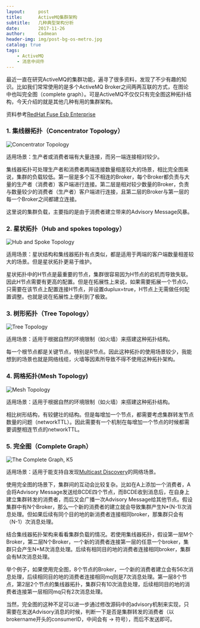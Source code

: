 ```yaml
---
layout:     post
title:      ActiveMQ集群架构
subtitle:   几种典型架构分析
date:       2017-11-26
author:     Cadmean
header-img: img/post-bg-os-metro.jpg
catalog: true
tags:
    - ActiveMQ
    - 消息中间件
---
```


最近一直在研究ActiveMQ的集群功能，遍寻了很多资料，发现了不少有趣的知识。比如我们常常使用的是多个ActiveMQ Broker之间两两互联的方式，在图论中也叫完全图（complete graph）。可是ActiveMQ不仅仅只有完全图这种拓扑结构，今天介绍的就是其他几种有用的集群架构。

资料参考[RedHat Fuse Esb Enterprise](https://access.redhat.com/documentation/en-US/Fuse_ESB_Enterprise/7.1/html/Using_Networks_of_Brokers/files/FMQNetworksTopologies.html)

### 1. 集线器拓扑（Concentrator Topology）

![Concentrator Topology](http://upload-images.jianshu.io/upload_images/3320837-87848985aa7d08a3.gif?imageMogr2/auto-orient/strip)

适用场景：生产者或消费者端有大量连接，而另一端连接相对较少。

集线器拓扑可处理生产者和消费者两端连接数量相差较大的场景，相比完全图来说，集群的负载较低。第一层是多个互不相连的Broker，每个Broker都负责与大量的生产者（消费者）客户端进行连接。第二层是相对较少数量的Broker，负责与数量较少的消费者（生产者）客户端进行连接，且第二层的Broker与第一层的每一个Broker之间都建立连接。

这里说的集群负载，主要指的是由于消费者建立带来的Advisory Message风暴。

### 2. 星状拓扑（Hub and spokes topology）

![Hub and Spoke Topology](http://upload-images.jianshu.io/upload_images/3320837-1912343e49320490.gif?imageMogr2/auto-orient/strip)

适用场景：星状结构和集线器拓扑有点类似，都是适用于两端的客户端数量相差较大的场景。但是星状拓扑更易于维护。

星状拓扑中的H节点是最重要的节点，集群很容易因为H节点的宕机而导致失联。因此H节点需要有更高的配置。但是在拓展性上来说，如果需要拓展一个节点G，只需要在该节点上配置连接H节点，并设置duplux=true，H节点上无需做任何配置调整。也就是说在拓展性上便利到了极致。

### 3. 树形拓扑（Tree Topology）

![Tree Topology](http://upload-images.jianshu.io/upload_images/3320837-27c12c762bc955d8.gif?imageMogr2/auto-orient/strip)

适用场景：适用于根据自然的环境限制（如火墙）来搭建这种拓扑结构。

每一个根节点都是关键节点，特别是R节点。因此这种拓扑的使用场景较少，我能想到的场景也就是网络线缆，火墙等因素所导致不得不使用这种拓扑架构。

### 4. 网格拓扑(Mesh Topology)

![Mesh Topology](http://upload-images.jianshu.io/upload_images/3320837-b4a4d986f117aa6e.gif?imageMogr2/auto-orient/strip)

适用场景：适用于根据自然的环境限制（如火墙）来搭建这种拓扑结构。

相比树形结构，有较健壮的结构。但是每增加一个节点，都需要考虑集群转发节点数量的问题（networkTTL）。因此需要有一个机制在每增加一个节点的时候都需要调整相连节点的networkTTL。

### 5. 完全图（Complete Graph）

![The Complete Graph, K5](http://upload-images.jianshu.io/upload_images/3320837-1ae902c7f1b19de8.gif?imageMogr2/auto-orient/strip)

适用场景：适用于能支持自发现[Multicast Discovery](http://activemq.apache.org/multicast-transport-reference.html)的网络场景。

使用完全图的场景下，集群间的互动会比较复杂。比如在A上添加一个消费者，A会将Advisory Message发送给BCDE四个节点，而BCDE收到消息后，在自身上建立集群转发的消费者，而后又会广播一次Advisory Message给其他节点。假设集群中有N个Broker，那么一个新的消费者的建立就会导致集群产生N*(N-1)次消息处理。但如果后续有同个目的地的新消费者连接相同broker，那集群只会有（N-1）次消息处理。

结合集线器拓扑架构来看看集群负载的情况。若使用集线器拓扑，假设第一层M个Broker，第二层N个Broker，一个新的消费者连接第一层的任意一个broker，集群只会产生N+M次消息处理。后续有相同目的地的消费者连接相同broker，集群会有M次消息处理。

举个例子，如果使用完全图，8个节点的Broker，一个新的消费者建立会有56次消息处理，后续相同目的地的消费者连接相同mq则是7次消息处理。第一层8个节点，第2层2个节点的集线器拓扑，集群只有10次消息处理，后续相同目的地的消费者连接第一层相同mq只有2次消息处理。

当然，完全图的这种不足可以进一步通过修改源码中的advisory机制来实现，只需要在发送Advisory消息的时候，判断一下是否是集群转发的消费者（以brokername开头的consumerID，中间会有 -> 符号），而后不发送即可。
